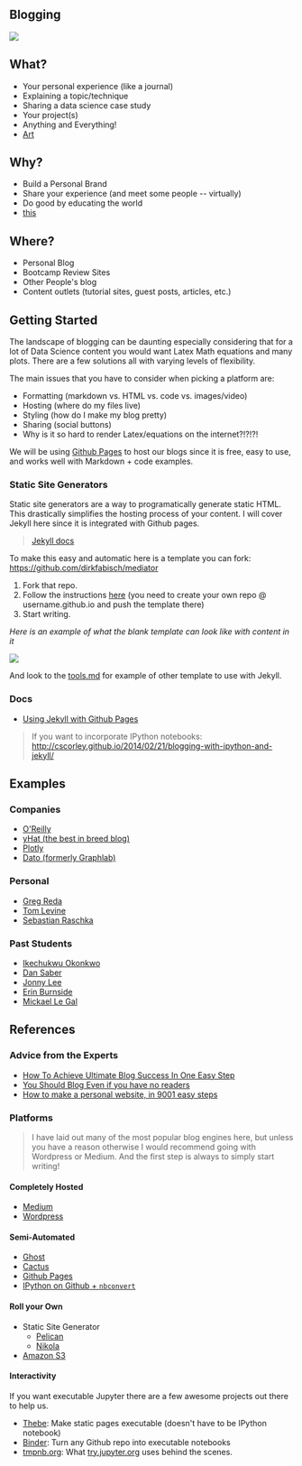 ## Blogging

![](http://media.giphy.com/media/lXiRzPb8C5JTJcfPq/giphy.gif)

## What?

* Your personal experience (like a journal)
* Explaining a topic/technique
* Sharing a data science case study
* Your project(s)
* Anything and Everything!
* [Art](https://soundcloud.com/sample_noise/shazuffle-ii-shazam-me)

## Why?

* Build a Personal Brand
* Share your experience (and meet some people -- virtually)
* Do good by educating the world
* [this](http://www.r2d3.us/visual-intro-to-machine-learning-part-1/)

## Where?

* Personal Blog
* Bootcamp Review Sites
* Other People's blog
* Content outlets (tutorial sites, guest posts, articles, etc.)

## Getting Started

The landscape of blogging can be daunting especially considering that for a lot of Data Science content you would want Latex Math equations and many plots.  There are a few solutions all with varying levels of flexibility.

The main issues that you have to consider when picking a platform are:

* Formatting (markdown vs. HTML vs. code vs. images/video)
* Hosting (where do my files live)
* Styling (how do I make my blog pretty)
* Sharing (social buttons)
* Why is it so hard to render Latex/equations on the internet?!?!?!

We will be using [Github Pages](https://pages.github.com/) to host our blogs since it is free, easy to use, and works well with Markdown + code examples.

### Static Site Generators

Static site generators are a way to programatically generate static HTML.  This drastically simplifies the hosting process of your content.  I will cover Jekyll here since it is integrated with Github pages.

> [Jekyll docs](http://jekyllrb.com/docs/home/)

To make this easy and automatic here is a template you can fork: https://github.com/dirkfabisch/mediator

1. Fork that repo.
2. Follow the instructions [here](https://pages.github.com/) (you need to create your own repo @ username.github.io and push the template there)
3. Start writing.

_Here is an example of what the blank template can look like with content in it_

[![](http://jekyllthemes.io/previews/23502084.png)](http://blog.base68.com/)

And look to the [tools.md](tools.md#jekyll-and-github-pages) for example of other template to use with Jekyll.

### Docs

* [Using Jekyll with Github Pages](https://help.github.com/articles/using-jekyll-with-pages/)

> If you want to incorporate IPython notebooks: http://cscorley.github.io/2014/02/21/blogging-with-ipython-and-jekyll/

## Examples

### Companies

* [O'Reilly](https://www.oreilly.com/learning/operations-in-pandas)
* [yHat (the best in breed blog)](http://blog.yhathq.com/)
* [Plotly](http://blog.plot.ly/)
* [Dato (formerly Graphlab)](http://blog.dato.com/)

### Personal

* [Greg Reda](http://www.gregreda.com/)
* [Tom Levine](https://thomaslevine.com/)
* [Sebastian Raschka](http://sebastianraschka.com/)

### Past Students

* [Ikechukwu Okonkwo](http://yet-another-data-blog.blogspot.com/2014/04/zipfian-academy-all-12-weeks.html)
* [Dan Saber](http://sabermetricinsights.blogspot.com/2014/05/bayesian-linear-regression-with-pymc.html)
* [Jonny Lee](http://liljonnystyle.blogspot.com/2014/05/markov-where-are-my-umbrellas.html)
* [Erin Burnside](http://www.erinburnside.com/)
* [Mickael Le Gal](http://www.mickaellegal.com/)

## References

### Advice from the Experts

* [How To Achieve Ultimate Blog Success In One Easy Step](http://blog.codinghorror.com/how-to-achieve-ultimate-blog-success-in-one-easy-step/)
* [You Should Blog Even if you have no readers](http://nathanmarz.com/blog/you-should-blog-even-if-you-have-no-readers.html)
* [How to make a personal website, in 9001 easy steps](https://thomaslevine.com/!/making-your-personal-website/)

### Platforms

>I have laid out many of the most popular blog engines here, but unless you have a reason otherwise I would recommend going with Wordpress or Medium.  And the first step is always to simply start writing!

#### Completely Hosted

* [Medium](https://medium.com/)
* [Wordpress](http://stackoverflow.com/a/21142578)

#### Semi-Automated

* [Ghost](https://ghost.org/)
* [Cactus](http://cactusformac.com/)
* [Github Pages](http://dannguyen.github.io/github-for-portfolios/)
* [IPython on Github + `nbconvert`](https://github.com/CamDavidsonPilon/Probabilistic-Programming-and-Bayesian-Methods-for-Hackers)

#### Roll your Own

* Static Site Generator
    * [Pelican](https://jakevdp.github.io/blog/2013/05/07/migrating-from-octopress-to-pelican/)
    * [Nikola](http://www.damian.oquanta.info/posts/deploy-your-nikola-powered-blog-content-from-the-ipython-notebook.html)
* [Amazon S3](http://www.allthingsdistributed.com/2011/08/Jekyll-amazon-s3.html)

#### Interactivity

If you want executable Jupyter there are a few awesome projects out there to help us.

* [Thebe](https://oreillymedia.github.io/thebe/): Make static pages executable (doesn't have to be IPython notebook)
* [Binder](http://mybinder.org/): Turn any Github repo into executable notebooks
* [tmpnb.org](): What [try.jupyter.org](https://try.jupyter.org/) uses behind the scenes.
